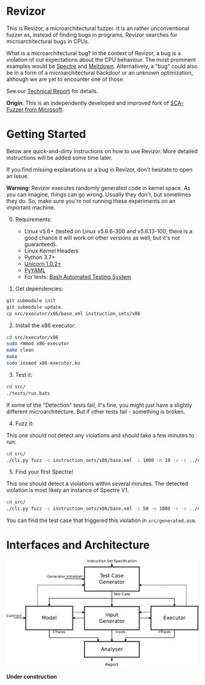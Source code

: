 # Revizor

This is Revizor, a microarchitectural fuzzer.
It is an rather unconventional fuzzer as, instead of finding bugs in programs, Revizor searches for microarchitectural bugs in CPUs.

What is a microarchitectural bug?
In the context of Revizor, a bug is a violation of out expectations about the CPU behaviour.
The most prominent examples would be [Spectre](https://spectreattack.com/) and [Meltdown](https://meltdownattack.com/).
Alternatively, a "bug" could also be in a form of a microarchitectural backdoor or an unknown optimization, although we are yet to encounter one of those.

See our [Technical Report](https://arxiv.org/abs/2105.06872) for details.


**Origin**: This is an independently developed and improved fork of [SCA-Fuzzer from Microsoft](https://github.com/microsoft/sca-fuzzer).

# Getting Started

Below are quick-and-dirty instructions on how to use Revizor.
More detailed instructions will be added some time later.

If you find missing explanations or a bug in Revizor, don't hesitate to open an issue.


**Warning**: Revizor executes randomly generated code in kernel space.
As you can imagine, things can go wrong.
Usually they don't, but sometimes they do.
So, make sure you're not running these experiments on an important machine.

0. Requirements:
   * Linux v5.6+ (tested on Linux v5.6.6-300 and v5.6.13-100; there is a good chance it will work on other versions as well, but it's not guaranteed).
   * Linux Kernel Headers
   * Python 3.7+
   * [Unicorn 1.0.2+](https://www.unicorn-engine.org/docs/)
   * [PyYAML](https://pyyaml.org/wiki/PyYAMLDocumentation)
   * For tests: [Bash Automated Testing System](https://bats-core.readthedocs.io/en/latest/index.html)
    
1. Get dependencies:

```bash
git submodule init
git submodule update
cp src/executor/x86/base.xml instruction_sets/x86
```

2. Install the x86 executor:

```bash
cd src/executor/x86 
sudo rmmod x86-executor
make clean
make
sudo insmod x86-executor.ko
```

3. Test it:

```bash
cd src/
./tests/run.bats
```

If some of the "Detection" tests fail, it's fine, you might just have a slightly different microarchitecture. But if other tests fail - something is broken.

4. Fuzz it:

This one should not detect any violations and should take a few minutes to run:

```bash
cd src/
./cli.py fuzz -s instruction_sets/x86/base.xml -i 1000 -n 10 -v -c ../evaluation/1_fuzzing_main/bm-bpas.yaml
```

5. Find your first Spectre!

This one should detect a violations within several minutes.
The detected violation is most likely an instance of Spectre V1.

```bash
cd src/
./cli.py fuzz -s instruction_sets/x86/base.xml -i 50 -n 1000 -v -c ../evaluation/fast-spectre-v1.yaml
```

You can find the test case that triggered this violation in `src/generated.asm`.



# Interfaces and Architecture

![architecture](Arch.png)

**Under construction**

[comment]: <> (## Instruction Set Spec)

[comment]: <> (This XML file: https://www.uops.info/xml.html originating from Intel XED &#40;https://intelxed.github.io/&#41;)

[comment]: <> (Received from: `--instruction-set` &#40;or `-s`&#41; CLI argument.)

[comment]: <> (Passed down to: `Generator.__init__`)


[comment]: <> (## Generator Initializer)

[comment]: <> (None so far.)

[comment]: <> (In future, may include test case templates, grammar, etc.)

[comment]: <> (## Test Case)

[comment]: <> (An assembly file. Currently, in Intel syntax.)

[comment]: <> (Received from: `self.generator.create_test_case&#40;&#41;` + `self.generator.materialize&#40;filename&#41;`)

[comment]: <> (Passed down to: `model.load_test_case` and `executor.load_test_case`)


[comment]: <> (## Inputs)

[comment]: <> (Currently, each input is a single 32-bit integer, used later as a PRNG seed inside the test case to initialize memory and registers.)

[comment]: <> (Inputs are generated in batches; that is, Input Generator returns `List[int]`.)

[comment]: <> (Received from: `input_gen.generate&#40;...&#41;`)

[comment]: <> (Passed down to: `model.trace_test_case&#40;inputs&#41;` and `executor.trace_test_case&#40;inputs&#41;`.)
